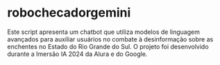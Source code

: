 # robochecadorgemini
Este script apresenta um chatbot que utiliza modelos de linguagem avançados para auxiliar usuários no combate à desinformação sobre as enchentes no Estado do Rio Grande do Sul. O projeto foi desenvolvido durante a Imersão IA 2024 da Alura e do Google. 
